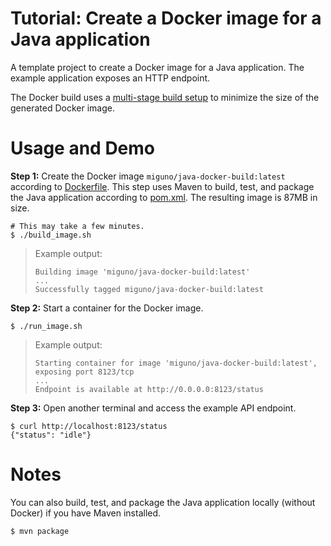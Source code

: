 # Tutorial: Create a Docker image for a Java application

A template project to create a Docker image for a Java application.
The example application exposes an HTTP endpoint.

The Docker build uses a [multi-stage build setup](https://docs.docker.com/develop/develop-images/multistage-build/)
to minimize the size of the generated Docker image.


# Usage and Demo

**Step 1:** Create the Docker image `miguno/java-docker-build:latest` according to [Dockerfile](Dockerfile).
This step uses Maven to build, test, and package the Java application according to [pom.xml](pom.xml).
The resulting image is 87MB in size.

```shell
# This may take a few minutes.
$ ./build_image.sh
```

> Example output:
>
> ```
> Building image 'miguno/java-docker-build:latest'
> ...
> Successfully tagged miguno/java-docker-build:latest
> ```

**Step 2:** Start a container for the Docker image.

```shell
$ ./run_image.sh
```

> Example output:
>
> ```
> Starting container for image 'miguno/java-docker-build:latest', exposing port 8123/tcp
> ...
> Endpoint is available at http://0.0.0.0:8123/status
> ```

**Step 3:** Open another terminal and access the example API endpoint.

```shell
$ curl http://localhost:8123/status
{"status": "idle"}
```


# Notes

You can also build, test, and package the Java application locally (without Docker) if you have Maven installed.

```shell
$ mvn package
```
